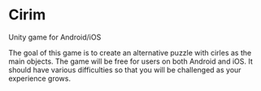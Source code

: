 # Cirim
Unity game for Android/iOS

The goal of this game is to create an alternative puzzle with cirles as the main objects. The game will be free for users on both Android and iOS. It should have various difficulties so that you will be challenged as your experience grows. 
